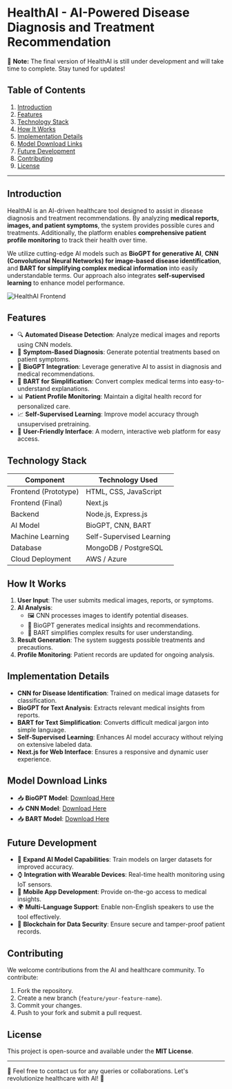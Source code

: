 # HealthAI - AI-Powered Disease Diagnosis and Treatment Recommendation

🚀 **Note:** The final version of HealthAI is still under development and will take time to complete. Stay tuned for updates!

## Table of Contents
1. [Introduction](#introduction)
2. [Features](#features)
3. [Technology Stack](#technology-stack)
4. [How It Works](#how-it-works)
5. [Implementation Details](#implementation-details)
6. [Model Download Links](#model-download-links)
7. [Future Development](#future-development)
8. [Contributing](#contributing)
9. [License](#license)

---

## Introduction
HealthAI is an AI-driven healthcare tool designed to assist in disease diagnosis and treatment recommendations. By analyzing **medical reports, images, and patient symptoms**, the system provides possible cures and treatments. Additionally, the platform enables **comprehensive patient profile monitoring** to track their health over time.

We utilize cutting-edge AI models such as **BioGPT for generative AI**, **CNN (Convolutional Neural Networks) for image-based disease identification**, and **BART for simplifying complex medical information** into easily understandable terms. Our approach also integrates **self-supervised learning** to enhance model performance.

![HealthAI Frontend](image.png)

## Features
- 🔍 **Automated Disease Detection**: Analyze medical images and reports using CNN models.
- 💊 **Symptom-Based Diagnosis**: Generate potential treatments based on patient symptoms.
- 🤖 **BioGPT Integration**: Leverage generative AI to assist in diagnosis and medical recommendations.
- 🧠 **BART for Simplification**: Convert complex medical terms into easy-to-understand explanations.
- 📊 **Patient Profile Monitoring**: Maintain a digital health record for personalized care.
- 📈 **Self-Supervised Learning**: Improve model accuracy through unsupervised pretraining.
- 🎨 **User-Friendly Interface**: A modern, interactive web platform for easy access.

## Technology Stack
| Component              | Technology Used          |
|------------------------|-------------------------|
| Frontend (Prototype)   | HTML, CSS, JavaScript   |
| Frontend (Final)      | Next.js                 |
| Backend               | Node.js, Express.js     |
| AI Model              | BioGPT, CNN, BART       |
| Machine Learning      | Self-Supervised Learning |
| Database              | MongoDB / PostgreSQL    |
| Cloud Deployment      | AWS / Azure             |

## How It Works
1. **User Input**: The user submits medical images, reports, or symptoms.
2. **AI Analysis**:
   - 🖼️ CNN processes images to identify potential diseases.
   - 🤖 BioGPT generates medical insights and recommendations.
   - 📜 BART simplifies complex results for user understanding.
3. **Result Generation**: The system suggests possible treatments and precautions.
4. **Profile Monitoring**: Patient records are updated for ongoing analysis.

## Implementation Details
- **CNN for Disease Identification**: Trained on medical image datasets for classification.
- **BioGPT for Text Analysis**: Extracts relevant medical insights from reports.
- **BART for Text Simplification**: Converts difficult medical jargon into simple language.
- **Self-Supervised Learning**: Enhances AI model accuracy without relying on extensive labeled data.
- **Next.js for Web Interface**: Ensures a responsive and dynamic user experience.

## Model Download Links
- 📥 **BioGPT Model**: [Download Here](https://drive.google.com/your-bio-gpt-link)
- 📥 **CNN Model**: [Download Here](https://drive.google.com/your-cnn-model-link)
- 📥 **BART Model**: [Download Here](https://drive.google.com/your-bart-model-link)

## Future Development
- 🚀 **Expand AI Model Capabilities**: Train models on larger datasets for improved accuracy.
- ⌚ **Integration with Wearable Devices**: Real-time health monitoring using IoT sensors.
- 📱 **Mobile App Development**: Provide on-the-go access to medical insights.
- 🌍 **Multi-Language Support**: Enable non-English speakers to use the tool effectively.
- 🔐 **Blockchain for Data Security**: Ensure secure and tamper-proof patient records.

## Contributing
We welcome contributions from the AI and healthcare community. To contribute:
1. Fork the repository.
2. Create a new branch (`feature/your-feature-name`).
3. Commit your changes.
4. Push to your fork and submit a pull request.

## License
This project is open-source and available under the **MIT License**.

---

📩 Feel free to contact us for any queries or collaborations. Let's revolutionize healthcare with AI! 🚀

